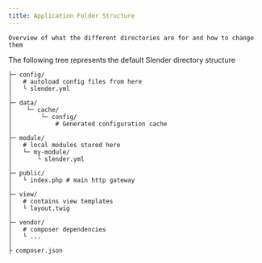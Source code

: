 ```yaml
---
title: Application Folder Structure
---
```


`Overview of what the different directories are for and how to change them`

The following tree represents the default Slender directory structure
```tree
├─ config/
│   # autoload config files from here
│   └ slender.yml
│
├─ data/
│    └─ cache/
│        └─ config/
│            # Generated configuration cache
│
├─ module/
│   # local modules stored here
│   └─ my-module/
│       └ slender.yml
│
├─ public/
│   └ index.php # main http gateway
│
├─ view/
│   # contains view templates
│   └ layout.twig
│
├─ vendor/
│   # composer dependencies
│   └ ...
│
├ composer.json

```